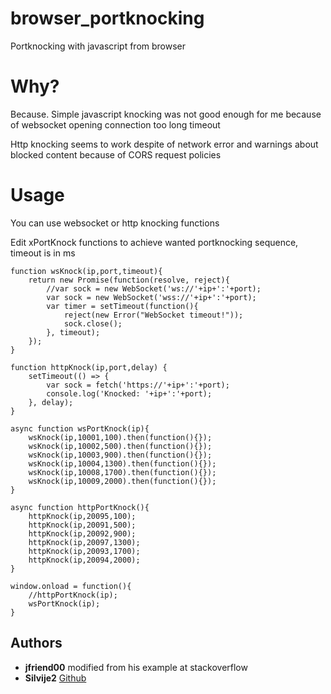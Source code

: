 # browser_portknocking

Portknocking with javascript from browser

# Why?

Because. Simple javascript knocking was not good enough for me because of websocket opening connection too long timeout

Http knocking seems to work despite of network error and warnings about blocked content because of CORS request policies

# Usage

You can use websocket or http knocking functions

Edit xPortKnock functions to achieve wanted portknocking sequence, timeout is in ms

```
function wsKnock(ip,port,timeout){
    return new Promise(function(resolve, reject){
        //var sock = new WebSocket('ws://'+ip+':'+port);
        var sock = new WebSocket('wss://'+ip+':'+port);
        var timer = setTimeout(function(){
            reject(new Error("WebSocket timeout!"));
            sock.close();
        }, timeout);
    });
}

function httpKnock(ip,port,delay) {
    setTimeout(() => {
        var sock = fetch('https://'+ip+':'+port);
        console.log('Knocked: '+ip+':'+port);
    }, delay);
}

async function wsPortKnock(ip){
    wsKnock(ip,10001,100).then(function(){});
    wsKnock(ip,10002,500).then(function(){});
    wsKnock(ip,10003,900).then(function(){});
    wsKnock(ip,10004,1300).then(function(){});
    wsKnock(ip,10008,1700).then(function(){});
    wsKnock(ip,10009,2000).then(function(){});
}

async function httpPortKnock(){
    httpKnock(ip,20095,100);
    httpKnock(ip,20091,500);
    httpKnock(ip,20092,900);
    httpKnock(ip,20097,1300);
    httpKnock(ip,20093,1700);
    httpKnock(ip,20094,2000);
}

window.onload = function(){
    //httpPortKnock(ip);
    wsPortKnock(ip);
}
```

## Authors

* **jfriend00** modified from his example at stackoverflow
* **Silvije2** [Github](https://github.com/silvije2/)

